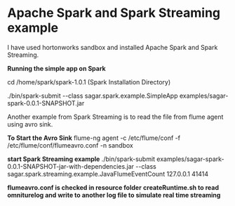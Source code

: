 <h1>Apache Spark and Spark Streaming example</h1>

I have used hortonworks sandbox and installed Apache Spark and Spark Streaming.

<strong>Running the simple app on Spark</strong>

cd /home/spark/spark-1.0.1 (Spark Installation Directory)

./bin/spark-submit --class sagar.spark.example.SimpleApp examples/sagar-spark-0.0.1-SNAPSHOT.jar

Another example from Spark Streaming is to read the file from flume agent using avro sink.

<strong>To Start the Avro Sink</strong>
flume-ng agent -c /etc/flume/conf -f /etc/flume/conf/flumeavro.conf -n sandbox

<strong>start Spark Streaming example</strong>
./bin/spark-submit examples/sagar-spark-0.0.1-SNAPSHOT-jar-with-dependencies.jar --class sagar.spark.streaming.example.JavaFlumeEventCount 127.0.0.1 41414



<strong>flumeavro.conf is checked in resource folder</strong>
<strong>createRuntime.sh to read omniturelog and write to another log file to simulate real time streaming</strong>


